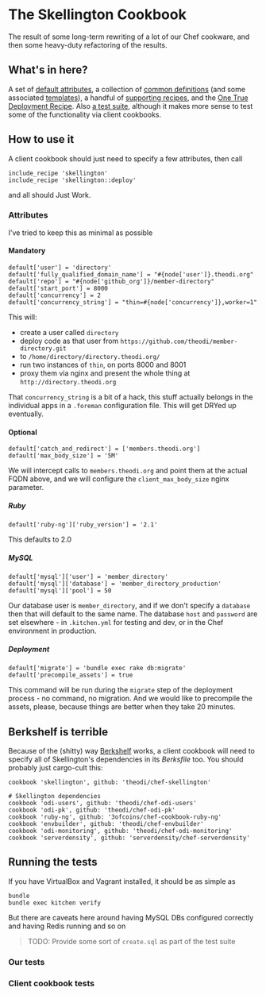 # The Skellington Cookbook

The result of some long-term rewriting of a lot of our Chef cookware, and then some heavy-duty refactoring of the results.

## What's in here?

A set of [default attributes](attributes/default), a collection of [common definitions](definitions) (and some associated [templates](templates)), a handful of [supporting recipes](recipes), and the [One True Deployment Recipe](recipes/deploy). Also [a test suite](test/integration), although it makes more sense to test some of the functionality via client cookbooks.

## How to use it

A client cookbook should just need to specify a few attributes, then call

    include_recipe 'skellington'
    include_recipe 'skellington::deploy'

and all should Just Work.

### Attributes

I've tried to keep this as minimal as possible

#### Mandatory

    default['user'] = 'directory'
    default['fully_qualified_domain_name'] = "#{node['user']}.theodi.org"
    default['repo'] = "#{node['github_org']}/member-directory"
    default['start_port'] = 8000
    default['concurrency'] = 2
    default['concurrency_string'] = "thin=#{node['concurrency']},worker=1"

This will:
* create a user called `directory`
* deploy code as that user from `https://github.com/theodi/member-directory.git`
* to `/home/directory/directory.theodi.org/`
* run two instances of `thin`, on ports 8000 and 8001
* proxy them via nginx and present the whole thing at `http://directory.theodi.org`

That `concurrency_string` is a bit of a hack, this stuff actually belongs in the individual apps in a `.foreman` configuration file. This will get DRYed up eventually.

#### Optional

    default['catch_and_redirect'] = ['members.theodi.org']
    default['max_body_size'] = '5M'

We will intercept calls to `members.theodi.org` and point them at the actual FQDN above, and we will configure the `client_max_body_size` nginx parameter.

##### Ruby

    default['ruby-ng']['ruby_version'] = '2.1'

This defaults to 2.0

##### MySQL

    default['mysql']['user'] = 'member_directory'
    default['mysql']['database'] = 'member_directory_production'
    default['mysql']['pool'] = 50

Our database user is `member_directory`, and if we don't specify a `database` then that will default to the same name. The database `host` and `password` are set elsewhere - in `.kitchen.yml` for testing and dev, or in the Chef environment in production.

##### Deployment

    default['migrate'] = 'bundle exec rake db:migrate'
    default['precompile_assets'] = true

This command will be run during the `migrate` step of the deployment process - no command, no migration. And we would like to precompile the assets, please, because things are better when they take 20 minutes.

## Berkshelf is terrible

Because of the (shitty) way [Berkshelf](http://berkshelf.com/) works, a client cookbook will need to specify all of Skellington's dependencies in its _Berksfile_ too. You should probably just cargo-cult this:

    cookbook 'skellington', github: 'theodi/chef-skellington'

    # Skellington dependencies
    cookbook 'odi-users', github: 'theodi/chef-odi-users'
    cookbook 'odi-pk', github: 'theodi/chef-odi-pk'
    cookbook 'ruby-ng', github: '3ofcoins/chef-cookbook-ruby-ng'
    cookbook 'envbuilder', github: 'theodi/chef-envbuilder'
    cookbook 'odi-monitoring', github: 'theodi/chef-odi-monitoring'
    cookbook 'serverdensity', github: 'serverdensity/chef-serverdensity'

## Running the tests

If you have VirtualBox and Vagrant installed, it should be as simple as

    bundle
    bundle exec kitchen verify

But there are caveats here around having MySQL DBs configured correctly and having Redis running and so on

> TODO: Provide some sort of `create.sql` as part of the test suite

### Our tests
### Client cookbook tests
